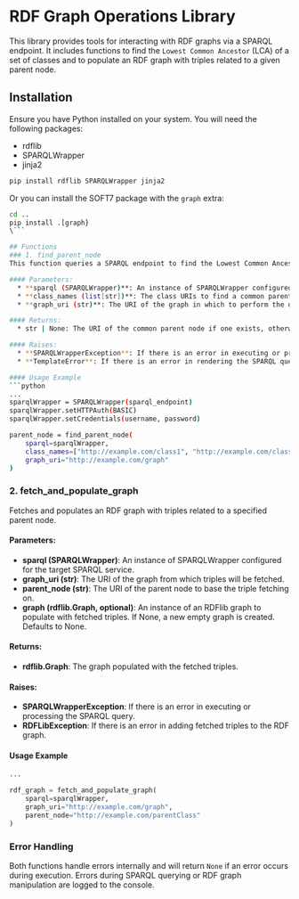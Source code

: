 # RDF Graph Operations Library

This library provides tools for interacting with RDF graphs via a
SPARQL endpoint. It includes functions to find the `Lowest Common
Ancestor` (LCA) of a set of classes and to populate an RDF graph with
triples related to a given parent node.

## Installation
Ensure you have Python installed on your system. You will need the following packages:

* rdflib
* SPARQLWrapper
* jinja2

```bash
pip install rdflib SPARQLWrapper jinja2
```

Or you can install the SOFT7 package with the `graph` extra:

```bash
cd ..
pip install .[graph}
\```

## Functions
### 1. find_parent_node
This function queries a SPARQL endpoint to find the Lowest Common Ancestor (LCA) of a list of class URIs within a specified graph URI.

#### Parameters:
  * **sparql (SPARQLWrapper)**: An instance of SPARQLWrapper configured for the target SPARQL service.
  * **class_names (list[str])**: The class URIs to find a common parent for.
  * **graph_uri (str)**: The URI of the graph in which to perform the query.

#### Returns:
  * str | None: The URI of the common parent node if one exists, otherwise None.

#### Raises:
  * **SPARQLWrapperException**: If there is an error in executing or processing the SPARQL query.
  * **TemplateError**: If there is an error in rendering the SPARQL query using Jinja2 templates.

#### Usage Example
```python
...
sparqlWrapper = SPARQLWrapper(sparql_endpoint)
sparqlWrapper.setHTTPAuth(BASIC)
sparqlWrapper.setCredentials(username, password)

parent_node = find_parent_node(
    sparql=sparqlWrapper,  
    class_names=["http://example.com/class1", "http://example.com/class2"],
    graph_uri="http://example.com/graph"
)
```

### 2. fetch_and_populate_graph
Fetches and populates an RDF graph with triples related to a specified parent node.

#### Parameters:
  * **sparql (SPARQLWrapper)**: An instance of SPARQLWrapper configured for the target SPARQL service.
  * **graph_uri (str)**: The URI of the graph from which triples will be fetched.
  * **parent_node (str)**: The URI of the parent node to base the triple fetching on.
  * **graph (rdflib.Graph, optional)**: An instance of an RDFlib graph to populate with fetched triples.
                                         If None, a new empty graph is created. Defaults to None.

#### Returns:
  * **rdflib.Graph**: The graph populated with the fetched triples.

#### Raises:
  * **SPARQLWrapperException**: If there is an error in executing or processing the SPARQL query.
  * **RDFLibException**: If there is an error in adding fetched triples to the RDF graph.


#### Usage Example
```python
...

rdf_graph = fetch_and_populate_graph(
    sparql=sparqlWrapper,
    graph_uri="http://example.com/graph",
    parent_node="http://example.com/parentClass"
)
```

### Error Handling
Both functions handle errors internally and will return `None` if an error occurs during execution. Errors during SPARQL querying or RDF graph manipulation are logged to the console.
